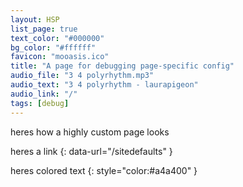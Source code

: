 ```yaml
---
layout: HSP
list_page: true
text_color: "#000000"
bg_color: "#ffffff"
favicon: "mooasis.ico"
title: "A page for debugging page-specific config"
audio_file: "3 4 polyrhythm.mp3"
audio_text: "3 4 polyrhythm - laurapigeon"
audio_link: "/"
tags: [debug]
---
```


heres how a highly custom page looks

heres a link
{: data-url="/sitedefaults" }

heres colored text
{: style="color:#a4a400" }